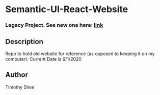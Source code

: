 # Semantic-UI-React-Website

### Legacy Project. See new one here: [link](https://borghese-gladiator.github.io/TS-Website/)

## Description
Repo to hold old website for reference (as opposed to keeping it on my computer). Current Date is 9/1/2020

## Author
Timothy Shee
